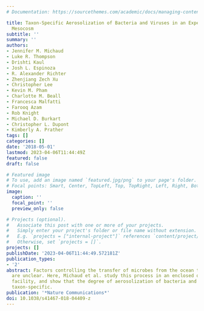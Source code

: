 ```yaml
---
# Documentation: https://sourcethemes.com/academic/docs/managing-content/

title: Taxon-Specific Aerosolization of Bacteria and Viruses in an Experimental Ocean-Atmosphere
  Mesocosm
subtitle: ''
summary: ''
authors:
- Jennifer M. Michaud
- Luke R. Thompson
- Drishti Kaul
- Josh L. Espinoza
- R. Alexander Richter
- Zhenjiang Zech Xu
- Christopher Lee
- Kevin M. Pham
- Charlotte M. Beall
- Francesca Malfatti
- Farooq Azam
- Rob Knight
- Michael D. Burkart
- Christopher L. Dupont
- Kimberly A. Prather
tags: []
categories: []
date: '2018-05-01'
lastmod: 2023-04-06T11:44:49Z
featured: false
draft: false

# Featured image
# To use, add an image named `featured.jpg/png` to your page's folder.
# Focal points: Smart, Center, TopLeft, Top, TopRight, Left, Right, BottomLeft, Bottom, BottomRight.
image:
  caption: ''
  focal_point: ''
  preview_only: false

# Projects (optional).
#   Associate this post with one or more of your projects.
#   Simply enter your project's folder or file name without extension.
#   E.g. `projects = ["internal-project"]` references `content/project/deep-learning/index.md`.
#   Otherwise, set `projects = []`.
projects: []
publishDate: '2023-04-06T11:44:49.572181Z'
publication_types:
- '2'
abstract: Factors controlling the transfer of microbes from the ocean to the atmosphere
  are unclear. Here, Michaud et al. study this process in an enclosed ocean-atmosphere
  facility, and show that the degree of aerosolization of bacteria and viruses is
  taxon-specific.
publication: '*Nature Communications*'
doi: 10.1038/s41467-018-04409-z
---
```

